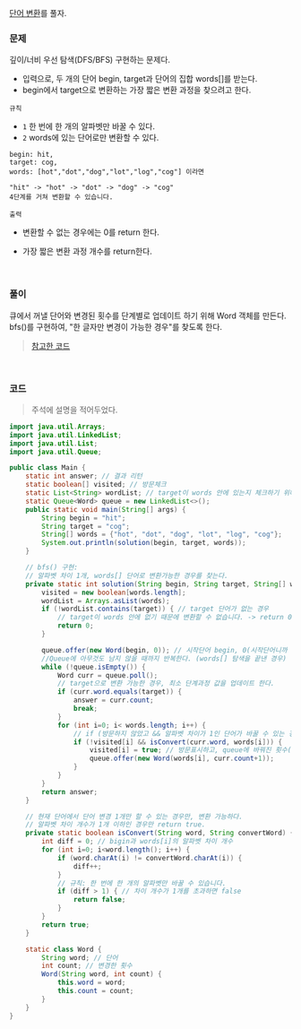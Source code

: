 [단어 변환](https://school.programmers.co.kr/learn/courses/30/lessons/43163)를 풀자. <br>

### 문제
깊이/너비 우선 탐색(DFS/BFS) 구현하는 문제다. <br>
+ 입력으로, 두 개의 단어 begin, target과 단어의 집합 words[]를 받는다.
+ begin에서 target으로 변환하는 가장 짧은 변환 과정을 찾으려고 한다.

`규칙` <br>
+ `1` 한 번에 한 개의 알파벳만 바꿀 수 있다.
+ `2` words에 있는 단어로만 변환할 수 있다.

```
begin: hit, 
target: cog,
words: [hot","dot","dog","lot","log","cog"] 이라면

"hit" -> "hot" -> "dot" -> "dog" -> "cog"
4단계를 거쳐 변환할 수 있습니다.
```

`출력` <br>
+ 변환할 수 없는 경우에는 0를 return 한다.
+ 가장 짧은 변환 과정 개수를 return한다.

  <br>

### 풀이
큐에서 꺼낼 단어와 변경된 횟수를 단계별로 업데이트 하기 위해 Word 객체를 만든다. <br>
bfs()를 구현하여, "한 글자만 변경이 가능한 경우"를 찾도록 한다.
> [참고한 코드](https://youngest-programming.tistory.com/312)

<br>

### 코드
> 주석에 설명을 적어두었다.

```java
import java.util.Arrays;
import java.util.LinkedList;
import java.util.List;
import java.util.Queue;

public class Main {
    static int answer; // 결과 리턴
    static boolean[] visited; // 방문체크
    static List<String> wordList; // target이 words 안에 있는지 체크하기 위해 List<>를 사용한다.
    static Queue<Word> queue = new LinkedList<>();
    public static void main(String[] args) {
        String begin = "hit";
        String target = "cog";
        String[] words = {"hot", "dot", "dog", "lot", "log", "cog"};
        System.out.println(solution(begin, target, words));
    }

    // bfs() 구현:
    // 알파벳 차이 1개, words[] 단어로 변환가능한 경우를 찾는다.
    private static int solution(String begin, String target, String[] words) {
        visited = new boolean[words.length];
        wordList = Arrays.asList(words);
        if (!wordList.contains(target)) { // target 단어가 없는 경우
            // target이 words 안에 없기 때문에 변환할 수 없습니다. -> return 0;
            return 0;
        }

        queue.offer(new Word(begin, 0)); // 시작단어 begin, 0(시작단어니까 아직 0개)을 넣어준다.
        //Queue에 아무것도 남지 않을 때까지 반복한다. (words[] 탐색을 끝낸 경우)
        while (!queue.isEmpty()) {
            Word curr = queue.poll();
            // target으로 변환 가능한 경우, 최소 단계과정 값을 업데이트 한다.
            if (curr.word.equals(target)) {
                answer = curr.count;
                break;
            }
            for (int i=0; i< words.length; i++) {
                // if (방문하지 않았고 && 알파벳 차이가 1인 단어가 바꿀 수 있는 경우)라면
                if (!visited[i] && isConvert(curr.word, words[i])) {
                    visited[i] = true; // 방문표시하고, queue에 바꿔진 횟수(+1) 업데이트
                    queue.offer(new Word(words[i], curr.count+1));
                }
            }
        }
        return answer;
    }

    // 현재 단어에서 단어 변경 1개만 할 수 있는 경우만, 변환 가능하다.
    // 알파벳 차이 개수가 1개 이하인 경우만 return true.
    private static boolean isConvert(String word, String convertWord) {
        int diff = 0; // bigin과 words[i]의 알파벳 차이 개수
        for (int i=0; i<word.length(); i++) {
            if (word.charAt(i) != convertWord.charAt(i)) {
                diff++;
            }
            // 규칙: 한 번에 한 개의 알파벳만 바꿀 수 있습니다.
            if (diff > 1) { // 차이 개수가 1개를 초과하면 false
                return false;
            }
        }
        return true;
    }

    static class Word {
        String word; // 단어
        int count; // 변경한 횟수
        Word(String word, int count) {
            this.word = word;
            this.count = count;
        }
    }
}
```
